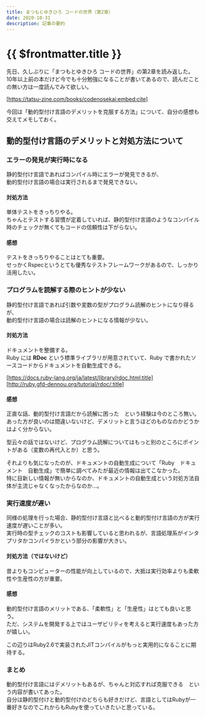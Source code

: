 ```yaml
---
title: まつもとゆきひろ コードの世界（第2章）
date: 2020-10-31
description: 記事の要約
---
```


# {{ $frontmatter.title }}

先日、久しぶりに「まつもとゆきひろ コードの世界」の第2章を読み返した。  
10年以上前の本だけど今でも十分勉強になることが書いてあるので、読んだことの無い方は一度読んでみて欲しい。  

[https://tatsu-zine.com/books/codenosekai:embed:cite]


今回は「動的型付け言語のデメリットを克服する方法」について、自分の感想も交えてメモしておく。

## 動的型付け言語のデメリットと対処方法について

### エラーの発見が実行時になる

静的型付け言語であればコンパイル時にエラーが発見できるが、  
動的型付け言語の場合は実行されるまで発見できない。

#### 対処方法

単体テストをきっちりやる。  
ちゃんとテストする習慣が定着していれば、静的型付け言語のようなコンパイル時のチェックが無くてもコードの信頼性は下がらない。

#### 感想

テストをきっちりやることはとても重要。  
せっかくRspecというとても優秀なテストフレームワークがあるので、しっかり活用したい。

### プログラムを読解する際のヒントが少ない

静的型付け言語であれば引数や変数の型がプログラム読解のヒントになり得るが、  
動的型付け言語の場合は読解のヒントになる情報が少ない。

#### 対処方法

ドキュメントを整備する。  
Ruby には **RDoc** という標準ライブラリが用意されていて、Ruby で書かれたソースコードからドキュメントを自動生成できる。

[https://docs.ruby-lang.org/ja/latest/library/rdoc.html:title]  
[http://ruby.gfd-dennou.org/tutorial/rdoc/:title]

#### 感想

正直な話、動的型付け言語だから読解に困った　という経験は今のところ無い。  
あった方が良いのは間違いないけど、デメリットと言うほどのものなのかどうかはよく分からない。  

型云々の話ではないけど、プログラム読解についてはもっと別のところにポイントがある（変数の再代入とか）と思う。  

それよりも気になったのが、ドキュメントの自動生成について「Ruby　ドキュメント　自動生成」で簡単に調べてみたが最近の情報は出てこなかった。  
特に目新しい情報が無いからなのか、ドキュメントの自動生成という対処方法自体が主流じゃなくなったからなのか…。

### 実行速度が遅い

同様の処理を行った場合、静的型付け言語と比べると動的型付け言語の方が実行速度が遅いことが多い。  
実行時の型チェックのコストも影響していると思われるが、言語処理系がインタプリタかコンパイラかという部分の影響が大きい。

#### 対処方法（ではないけど）

昔よりもコンピューターの性能が向上しているので、大抵は実行効率よりも柔軟性や生産性の方が重要。

#### 感想

動的型付け言語のメリットである、「柔軟性」と「生産性」はとても良いと思う。  
ただ、システムを開発する上ではユーザビリティを考えると実行速度もあった方が嬉しい。  

この辺りはRuby2.6で実装されたJITコンパイルがもっと実用的になることに期待する。

### まとめ

動的型付け言語にはデメリットもあるが、ちゃんと対応すれば克服できる　という内容が書いてあった。  
自分は静的型付けと動的型付けのどちらも好きだけど、言語としてはRubyが一番好きなのでこれからもRubyを使っていきたいと思っている。
